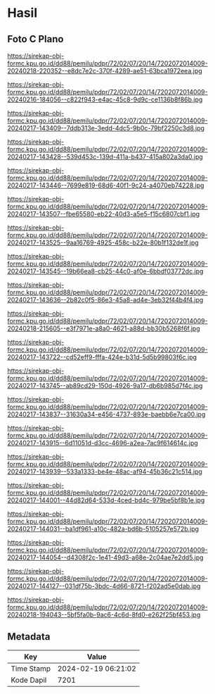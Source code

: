# Hasil

## Foto C Plano

https://sirekap-obj-formc.kpu.go.id/dd88/pemilu/pdpr/72/02/07/20/14/7202072014009-20240218-220352--e8dc7e2c-370f-4289-ae51-63bca1972eea.jpg

https://sirekap-obj-formc.kpu.go.id/dd88/pemilu/pdpr/72/02/07/20/14/7202072014009-20240216-184056--c822f943-e4ac-45c8-9d9c-ce1136b8f86b.jpg

https://sirekap-obj-formc.kpu.go.id/dd88/pemilu/pdpr/72/02/07/20/14/7202072014009-20240217-143409--7ddb313e-3edd-4dc5-9b0c-79bf2250c3d8.jpg

https://sirekap-obj-formc.kpu.go.id/dd88/pemilu/pdpr/72/02/07/20/14/7202072014009-20240217-143428--539d453c-139d-411a-b437-415a802a3da0.jpg

https://sirekap-obj-formc.kpu.go.id/dd88/pemilu/pdpr/72/02/07/20/14/7202072014009-20240217-143446--7699e819-68d6-40f1-9c24-a4070eb74228.jpg

https://sirekap-obj-formc.kpu.go.id/dd88/pemilu/pdpr/72/02/07/20/14/7202072014009-20240217-143507--fbe65580-eb22-40d3-a5e5-f15c6807cbf1.jpg

https://sirekap-obj-formc.kpu.go.id/dd88/pemilu/pdpr/72/02/07/20/14/7202072014009-20240217-143525--9aa16769-4925-458c-b22e-80b1f132de1f.jpg

https://sirekap-obj-formc.kpu.go.id/dd88/pemilu/pdpr/72/02/07/20/14/7202072014009-20240217-143545--19b66ea8-cb25-44c0-af0e-6bbdf03772dc.jpg

https://sirekap-obj-formc.kpu.go.id/dd88/pemilu/pdpr/72/02/07/20/14/7202072014009-20240217-143636--2b82c0f5-86e3-45a8-ad4e-3eb32f44b4f4.jpg

https://sirekap-obj-formc.kpu.go.id/dd88/pemilu/pdpr/72/02/07/20/14/7202072014009-20240218-215605--e3f7971e-a8a0-4621-a88d-bb30b5268f6f.jpg

https://sirekap-obj-formc.kpu.go.id/dd88/pemilu/pdpr/72/02/07/20/14/7202072014009-20240217-143722--cd52eff9-fffa-424e-b31d-5d5b99803f6c.jpg

https://sirekap-obj-formc.kpu.go.id/dd88/pemilu/pdpr/72/02/07/20/14/7202072014009-20240217-143745--ab89cd29-150d-4926-9a17-db6b985d7f4c.jpg

https://sirekap-obj-formc.kpu.go.id/dd88/pemilu/pdpr/72/02/07/20/14/7202072014009-20240217-143837--31630a34-e456-4737-893e-baebb6e7ca00.jpg

https://sirekap-obj-formc.kpu.go.id/dd88/pemilu/pdpr/72/02/07/20/14/7202072014009-20240217-143915--6d11051d-d3cc-4696-a2ea-7ac9f614614c.jpg

https://sirekap-obj-formc.kpu.go.id/dd88/pemilu/pdpr/72/02/07/20/14/7202072014009-20240217-143939--533a1333-be4e-48ac-af94-45b36c21c514.jpg

https://sirekap-obj-formc.kpu.go.id/dd88/pemilu/pdpr/72/02/07/20/14/7202072014009-20240217-144001--44d82d64-533d-4ced-bd4c-979be5bf8b1e.jpg

https://sirekap-obj-formc.kpu.go.id/dd88/pemilu/pdpr/72/02/07/20/14/7202072014009-20240217-144031--ba1df961-a10c-482a-bd6b-5105257e572b.jpg

https://sirekap-obj-formc.kpu.go.id/dd88/pemilu/pdpr/72/02/07/20/14/7202072014009-20240217-144054--d4308f2c-1e41-49d3-a68e-2c04ae7e2dd5.jpg

https://sirekap-obj-formc.kpu.go.id/dd88/pemilu/pdpr/72/02/07/20/14/7202072014009-20240217-144127--031df75b-3bdc-4d66-8721-f202ad5e0dab.jpg

https://sirekap-obj-formc.kpu.go.id/dd88/pemilu/pdpr/72/02/07/20/14/7202072014009-20240218-194043--5bf5fa0b-9ac6-4c6d-8fd0-e262f25bf453.jpg


## Metadata

| Key        | Value               |
| ---------- | ------------------- |
| Time Stamp | 2024-02-19 06:21:02 |
| Kode Dapil | 7201                |



